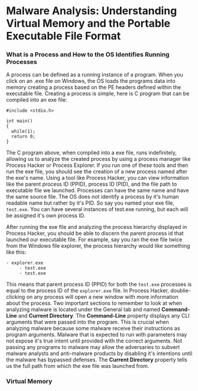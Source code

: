 # Malware Analysis: Understanding Virtual Memory and the Portable Executable File Format

### What is a Process and How to the OS Identifies Running Processes

A process can be defined as a running instance of a program. When you click on an .exe file on Windows, the OS loads the
programs data into memory creating a process based on the PE headers defined within the executable file. Creating a process is simple,
here is C program that can be compiled into an exe file:

```
#include <stdio.h>

int main()
{
  while(1);
  return 0;
}
```

The C program above, when compiled into a exe file, runs indefinitely, allowing us to analyze the created process by using a process manager
like Process Hacker or Process Explorer. If you run one of these tools and then run the exe file, you should see the creation of a new process named after the exe's name. Using a tool like Process Hacker, you can view information like the parent process ID (PPID), process ID (PID), and
the file path to executable file we launched. Processes can have the same name and have the same source file. The OS does not identify a process
by it's human readable name but rather by it's PID. So say you named your exe file, `test.exe`. You can have several instances of test.exe 
running, but each will be assigned it's own process ID.

After running the exe file and analyzing the process hierarchy displayed in Process Hacker, you should be able to discern the parent process id
that launched our executable file. For example, say you ran the exe file twice from the Windows file explorer, the process hierarchy
would like something like this:

```
- explorer.exe
     - test.exe
     - test.exe
```

This means that parent process ID (PPID) for both the `test.exe` processes is equal to the process ID of the `explorer.exe` file. In Process Hacker, doublie-clicking on any process will open a new window with more information about the process. Two important sections to remember
to look at when analyzing malware is located under the General tab and named **Command-Line** and **Current Directory**. The **Command-Line**
property displays any CLI arguments that were passed into the program. This is crucial when analyzing malware because some malware receive their instructions as program arguments. Malware that is expected to run with parameters may not expose it's true intent until provided
with the correct arguments. Not passing any programs to malware may allow the adversaries to subvert malware analysts and anti-malware
products by disabling it's intentions until the malware has bypassed defenses. The **Current Directory** property tells us the full path
from which the exe file was launched from.

### Virtual Memory

